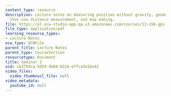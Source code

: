 ```yaml
---
content_type: resource
description: Lecture notes on measuring position without gravity, geometric systems
  that use distance measurement, and map making.
file: https://ol-ocw-studio-app-qa.s3.amazonaws.com/courses/12-s56-gps-where-are-you-fall-2008/cb3759ca56934b048224e7fcada1ba42_12s56_sem03.pdf
file_type: application/pdf
learning_resource_types:
- Lecture Notes
ocw_type: OCWFile
parent_title: Lecture Notes
parent_type: CourseSection
resourcetype: Document
title: Seminar 3
uid: cb3759ca-5693-4b04-8224-e7fcada1ba42
video_files:
  video_thumbnail_file: null
video_metadata:
  youtube_id: null
---
```

